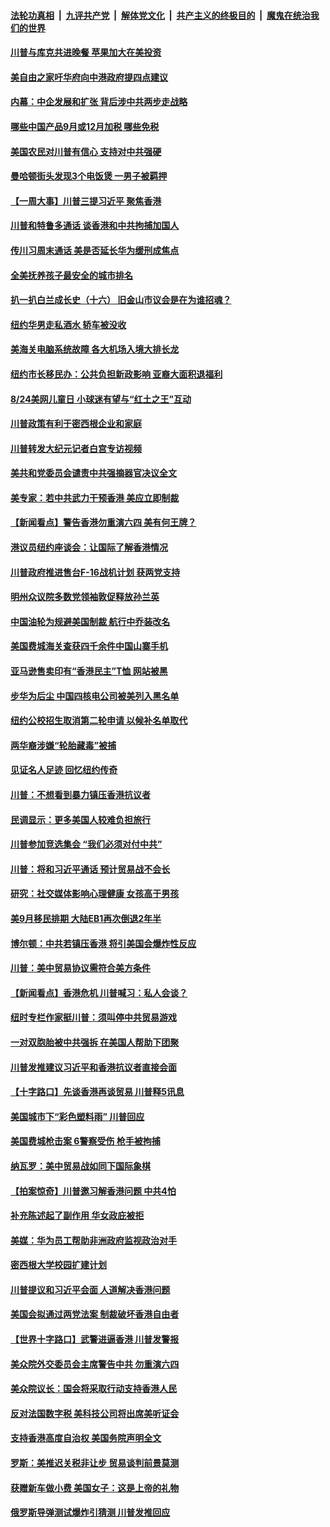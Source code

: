 ####  [法轮功真相](../../../../basic/blob/master/README.md?t=08172113) &nbsp;|&nbsp; [九评共产党](../../../../9ping.md/blob/master/README.md?t=08172113) &nbsp;|&nbsp; [解体党文化](../../../../jtdwh.md/blob/master/README.md?t=08172113)  &nbsp;|&nbsp; [共产主义的终极目的](../../../../gczydzjmd.md/blob/master/README.md?t=08172113) &nbsp;|&nbsp; [魔鬼在统治我们的世界](../../../../mgztzwmdsj.md/blob/master/README.md?t=08172113) 

#### [川普与库克共进晚餐 苹果加大在美投资](../pages/nsc412/n11460159.md?t=08172113) 

#### [美自由之家吁华府向中港政府提四点建议](../pages/nsc412/n11460077.md?t=08172113) 

#### [内幕：中企发展和扩张 背后涉中共两步走战略](../pages/nsc412/n11458854.md?t=08172113) 

#### [哪些中国产品9月或12月加税 哪些免税](../pages/nsc412/n11454044.md?t=08172113) 

#### [美国农民对川普有信心 支持对中共强硬](../pages/nsc412/n11459962.md?t=08172113) 

#### [曼哈顿街头发现3个电饭煲 一男子被羁押](../pages/nsc412/n11459947.md?t=08172113) 

#### [【一周大事】川普三提习近平 聚焦香港](../pages/nsc412/n11458052.md?t=08172113) 

#### [川普和特鲁多通话 谈香港和中共拘捕加国人](../pages/nsc412/n11459783.md?t=08172113) 

#### [传川习周末通话 美是否延长华为缓刑成焦点](../pages/nsc412/n11459697.md?t=08172113) 

#### [全美抚养孩子最安全的城市排名](../pages/nsc412/n11459316.md?t=08172113) 

#### [扒一扒白兰成长史（十六） 旧金山市议会是在为谁招魂？](../pages/nsc412/n11459314.md?t=08172113) 

#### [纽约华男走私酒水 轿车被没收](../pages/nsc412/n11459161.md?t=08172113) 

#### [美海关电脑系统故障 各大机场入境大排长龙](../pages/nsc412/n11459156.md?t=08172113) 

#### [纽约市长移民办：公共负担新政影响 亚裔大面积退福利](../pages/nsc412/n11459176.md?t=08172113) 

#### [8/24美网儿童日 小球迷有望与“红土之王”互动](../pages/nsc412/n11459120.md?t=08172113) 

#### [川普政策有利于密西根企业和家庭](../pages/nsc412/n11459075.md?t=08172113) 

#### [川普转发大纪元记者白宫专访视频](../pages/nsc412/n11459086.md?t=08172113) 

#### [美共和党委员会谴责中共强摘器官决议全文](../pages/nsc412/n11438170.md?t=08172113) 

#### [美专家：若中共武力干预香港 美应立即制裁](../pages/nsc412/n11458852.md?t=08172113) 

#### [【新闻看点】警告香港勿重演六四 美有何王牌？](../pages/nsc412/n11454083.md?t=08172113) 

#### [港议员纽约座谈会：让国际了解香港情况](../pages/nsc412/n11456953.md?t=08172113) 

#### [川普政府推进售台F-16战机计划 获两党支持](../pages/nsc412/n11458582.md?t=08172113) 

#### [明州众议院多数党领袖敦促释放孙兰英](../pages/nsc412/n11458257.md?t=08172113) 

#### [中国油轮为规避美国制裁 航行中乔装改名](../pages/nsc412/n11458211.md?t=08172113) 

#### [美国费城海关查获四千余件中国山寨手机](../pages/nsc412/n11456982.md?t=08172113) 

#### [亚马逊售卖印有“香港民主”T恤 网站被黑](../pages/nsc412/n11457687.md?t=08172113) 

#### [步华为后尘 中国四核电公司被美列入黑名单](../pages/nsc412/n11457466.md?t=08172113) 

#### [纽约公校招生取消第二轮申请 以候补名单取代](../pages/nsc412/n11457022.md?t=08172113) 

#### [两华裔涉嫌“轮胎藏毒”被捕](../pages/nsc412/n11456987.md?t=08172113) 

#### [见证名人足迹 回忆纽约传奇](../pages/nsc412/n11456956.md?t=08172113) 

#### [川普：不想看到暴力镇压香港抗议者](../pages/nsc412/n11456332.md?t=08172113) 

#### [民调显示：更多美国人较难负担旅行](../pages/nsc412/n11457163.md?t=08172113) 

#### [川普参加竞选集会 “我们必须对付中共”](../pages/nsc412/n11456541.md?t=08172113) 

#### [川普：将和习近平通话 预计贸易战不会长](../pages/nsc412/n11456364.md?t=08172113) 

#### [研究：社交媒体影响心理健康 女孩高于男孩](../pages/nsc412/n11454388.md?t=08172113) 

#### [美9月移民排期 大陆EB1再次倒退2年半](../pages/nsc412/n11455941.md?t=08172113) 

#### [博尔顿：中共若镇压香港 将引美国会爆炸性反应](../pages/nsc412/n11456046.md?t=08172113) 

#### [川普：美中贸易协议需符合美方条件](../pages/nsc412/n11455967.md?t=08172113) 

#### [【新闻看点】香港危机 川普喊习：私人会谈？](../pages/nsc412/n11455965.md?t=08172113) 

#### [纽时专栏作家挺川普：须叫停中共贸易游戏](../pages/nsc412/n11455787.md?t=08172113) 

#### [一对双胞胎被中共强拆 在美国人帮助下团聚](../pages/nsc412/n11455548.md?t=08172113) 

#### [川普发推建议习近平和香港抗议者直接会面](../pages/nsc412/n11455583.md?t=08172113) 

#### [【十字路口】先谈香港再谈贸易 川普释5讯息](../pages/nsc412/n11454007.md?t=08172113) 

#### [美国城市下“彩色塑料雨” 川普回应](../pages/nsc412/n11454884.md?t=08172113) 

#### [美国费城枪击案 6警察受伤 枪手被拘捕](../pages/nsc412/n11454601.md?t=08172113) 

#### [纳瓦罗：美中贸易战如同下国际象棋](../pages/nsc412/n11453601.md?t=08172113) 

#### [【拍案惊奇】川普邀习解香港问题 中共4怕](../pages/nsc412/n11454035.md?t=08172113) 

#### [补充陈述起了副作用 华女政庇被拒](../pages/nsc412/n11454131.md?t=08172113) 

#### [美媒：华为员工帮助非洲政府监视政治对手](../pages/nsc412/n11453706.md?t=08172113) 

#### [密西根大学校园扩建计划](../pages/nsc412/n11451937.md?t=08172113) 

#### [川普提议和习近平会面 人道解决香港问题](../pages/nsc412/n11453937.md?t=08172113) 

#### [美国会拟通过两党法案 制裁破坏香港自由者](../pages/nsc412/n11453759.md?t=08172113) 

#### [【世界十字路口】武警进逼香港 川普发警报](../pages/nsc412/n11451730.md?t=08172113) 

#### [美众院外交委员会主席警告中共 勿重演六四](../pages/nsc412/n11453178.md?t=08172113) 

#### [美众院议长：国会将采取行动支持香港人民](../pages/nsc412/n11453389.md?t=08172113) 

#### [反对法国数字税 美科技公司将出席美听证会](../pages/nsc412/n11453208.md?t=08172113) 

#### [支持香港高度自治权 美国务院声明全文](../pages/nsc412/n11453230.md?t=08172113) 

#### [罗斯：美推迟关税非让步 贸易谈判前景莫测](../pages/nsc412/n11453090.md?t=08172113) 

#### [获赠新车做小费 美国女子：这是上帝的礼物](../pages/nsc412/n11453040.md?t=08172113) 

#### [俄罗斯导弹测试爆炸引猜测 川普发推回应](../pages/nsc412/n11452595.md?t=08172113) 

